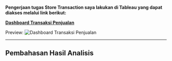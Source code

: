 **Pengerjaan tugas Store Transaction saya lakukan di Tableau yang dapat diakses melalui link berikut:**


[**Dashboard Transaksi Penjualan**](https://public.tableau.com/app/profile/bayusetia/viz/StoreTransactionInsights/DashboardTransaksiPenjualan)

Preview:
![**Dashboard Transaksi Penjualan**](https://drive.google.com/uc?export=view&id=1KdQ-uMBkmdKinafFGcId-uaphzDS6KMb)

---

## Pembahasan Hasil Analisis
